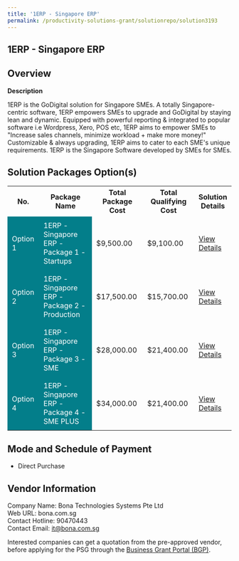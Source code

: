 ```yaml
---
title: '1ERP - Singapore ERP'
permalink: /productivity-solutions-grant/solutionrepo/solution3193
---
```


## 1ERP - Singapore ERP

## Overview

**Description**

1ERP is the GoDigital solution for Singapore SMEs.
A totally Singapore-centric software, 1ERP empowers SMEs to upgrade and GoDigital by staying lean and dynamic.
Equipped with powerful reporting & integrated to popular software i.e Wordpress, Xero, POS etc, 1ERP aims to empower SMEs to "Increase sales channels, minimize workload + make more money!"
Customizable & always upgrading, 1ERP aims to cater to each SME's unique requirements.
1ERP is the Singapore Software developed by SMEs for SMEs.

## Solution Packages Option(s)

<table>
<tr>
<th><b>No.</b></th>
<th><b>Package Name</b></th>
<th><b>Total Package Cost</b></th>
<th><b>Total Qualifying Cost</b></th>
<th><b>Solution Details</b></th>
</tr>
<tr>
<td style='padding: 10px; background-color: #037E8A; color: #FFFFFF;'>Option 1</td>
<td style='padding: 10px; background-color: #037E8A; color: #FFFFFF;'>1ERP - Singapore ERP - Package 1 - Startups</td>
<td style='padding: 10px;'>$9,500.00</td>
<td style='padding: 10px;'>$9,100.00</td>
<td style='padding: 10px;'><a href='/images/psg/Desensitised_BONA_Annex_3_CR_wef_29_Sept_2022_Part_1.pdf' target='_blank'>View Details</a></td>
</tr>
<tr>
<td style='padding: 10px; background-color: #037E8A; color: #FFFFFF;'>Option 2</td>
<td style='padding: 10px; background-color: #037E8A; color: #FFFFFF;'>1ERP - Singapore ERP - Package 2 - Production</td>
<td style='padding: 10px;'>$17,500.00</td>
<td style='padding: 10px;'>$15,700.00</td>
<td style='padding: 10px;'><a href='/images/psg/Desensitised_BONA_Annex_3_CR_wef_29_Sept_2022_Part_2.pdf' target='_blank'>View Details</a></td>
</tr>
<tr>
<td style='padding: 10px; background-color: #037E8A; color: #FFFFFF;'>Option 3</td>
<td style='padding: 10px; background-color: #037E8A; color: #FFFFFF;'>1ERP - Singapore ERP - Package 3 - SME</td>
<td style='padding: 10px;'>$28,000.00</td>
<td style='padding: 10px;'>$21,400.00</td>
<td style='padding: 10px;'><a href='/images/psg/Desensitised_BONA_Annex_3_CR_wef_29_Sept_2022_Part_3.pdf' target='_blank'>View Details</a></td>
</tr>
<tr>
<td style='padding: 10px; background-color: #037E8A; color: #FFFFFF;'>Option 4</td>
<td style='padding: 10px; background-color: #037E8A; color: #FFFFFF;'>1ERP - Singapore ERP - Package 4 - SME PLUS</td>
<td style='padding: 10px;'>$34,000.00</td>
<td style='padding: 10px;'>$21,400.00</td>
<td style='padding: 10px;'><a href='/images/psg/Desensitised_BONA_Annex_3_CR_wef_29_Sept_2022_Part_4.pdf' target='_blank'>View Details</a></td>
</tr>
</table>

## Mode and Schedule of Payment

 - Direct Purchase

## Vendor Information

 Company Name: Bona Technologies Systems Pte Ltd<br>Web URL: bona.com.sg <br>Contact Hotline: 90470443 <br>Contact Email: it@bona.com.sg <br>

Interested companies can get a quotation from the pre-approved vendor, before applying for the PSG through the <a href='https://www.businessgrants.gov.sg/' target='_blank' rel='noopener'>Business Grant Portal (BGP)</a>.

<script src="/jquery/resize-tables.js"></script>
